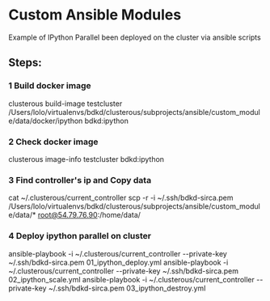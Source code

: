 # Custom Ansible Modules
Example of IPython Parallel been deployed on the cluster via ansible scripts

## Steps:
### 1 Build docker image
clusterous build-image testcluster /Users/lolo/virtualenvs/bdkd/clusterous/subprojects/ansible/custom_module/data/docker/ipython bdkd:ipython

### 2 Check docker image
  clusterous image-info testcluster bdkd:ipython

### 3 Find controller's ip and Copy data
cat ~/.clusterous/current_controller
scp -r -i ~/.ssh/bdkd-sirca.pem /Users/lolo/virtualenvs/bdkd/clusterous/subprojects/ansible/custom_module/data/* root@54.79.76.90:/home/data/

### 4 Deploy ipython parallel on cluster
ansible-playbook -i ~/.clusterous/current_controller --private-key ~/.ssh/bdkd-sirca.pem 01_ipython_deploy.yml
ansible-playbook -i ~/.clusterous/current_controller --private-key ~/.ssh/bdkd-sirca.pem 02_ipython_scale.yml
ansible-playbook -i ~/.clusterous/current_controller --private-key ~/.ssh/bdkd-sirca.pem 03_ipython_destroy.yml

